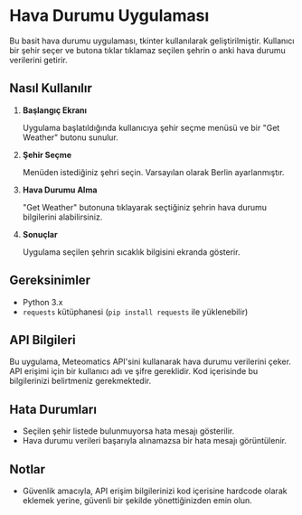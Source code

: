 # Hava Durumu Uygulaması

Bu basit hava durumu uygulaması, tkinter kullanılarak geliştirilmiştir. Kullanıcı bir şehir seçer ve butona tıklar tıklamaz seçilen şehrin o anki hava durumu verilerini getirir.

## Nasıl Kullanılır

1. **Başlangıç Ekranı**

   Uygulama başlatıldığında kullanıcıya şehir seçme menüsü ve bir "Get Weather" butonu sunulur.

2. **Şehir Seçme**

   Menüden istediğiniz şehri seçin. Varsayılan olarak Berlin ayarlanmıştır.

3. **Hava Durumu Alma**

   "Get Weather" butonuna tıklayarak seçtiğiniz şehrin hava durumu bilgilerini alabilirsiniz.

4. **Sonuçlar**

   Uygulama seçilen şehrin sıcaklık bilgisini ekranda gösterir.

## Gereksinimler

- Python 3.x
- `requests` kütüphanesi (`pip install requests` ile yüklenebilir)

## API Bilgileri

Bu uygulama, Meteomatics API'sini kullanarak hava durumu verilerini çeker. API erişimi için bir kullanıcı adı ve şifre gereklidir. Kod içerisinde bu bilgilerinizi belirtmeniz gerekmektedir.

## Hata Durumları

- Seçilen şehir listede bulunmuyorsa hata mesajı gösterilir.
- Hava durumu verileri başarıyla alınamazsa bir hata mesajı görüntülenir.

## Notlar

- Güvenlik amacıyla, API erişim bilgilerinizi kod içerisine hardcode olarak eklemek yerine, güvenli bir şekilde yönettiğinizden emin olun.

